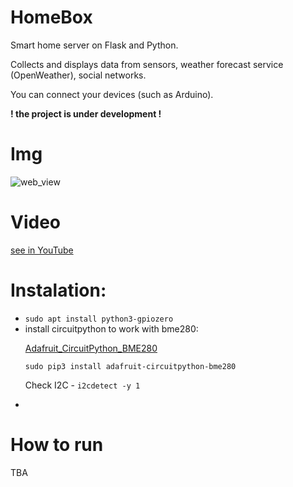 # HomeBox
<p>Smart home server on Flask and Python.</p>
<p>Collects and displays data from sensors, weather forecast service (OpenWeather), social networks.</p>
<p>You can connect your devices (such as Arduino).</p>
<b>! the project is under development !</b>

# Img
<p><img src="https://github.com/Valentin-Golyonko/HomeBox/blob/master/static/img/homebox_img_1.png" alt="web_view"></p>

# Video
<p><a href="https://youtu.be/MQXEVhyyNSk" target="_blank">see in YouTube</a></p>

# Instalation:
- <code>sudo apt install python3-gpiozero</code>
- install circuitpython to work with bme280:
  <p><a href="https://github.com/adafruit/Adafruit_CircuitPython_BME280" target="_blank">Adafruit_CircuitPython_BME280</a></p>
  <p><code>sudo pip3 install adafruit-circuitpython-bme280</code></p>
  <p>Check I2C - <code>i2cdetect -y 1</code>
- 

# How to run
<p>TBA</p>
